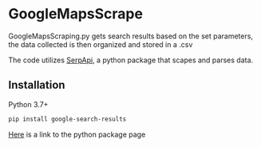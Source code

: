# GoogleMapsScrape

GoogleMapsScraping.py gets search results based on the set parameters, the data collected is then organized and stored in a .csv

The code utilizes [SerpApi](https://serpapi.com/), a python package that scapes and parses data.

## Installation

Python 3.7+

```bash
pip install google-search-results
```
[Here](https://pypi.org/project/google-search-results/) is a link to the python package page
